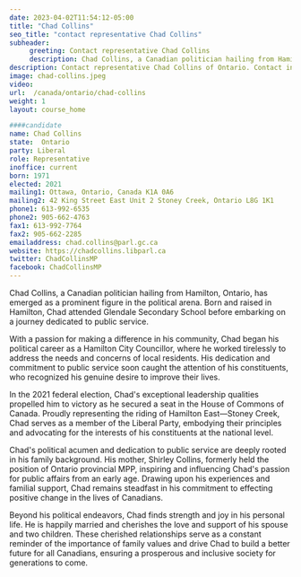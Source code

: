 ```yaml
---
date: 2023-04-02T11:54:12-05:00
title: "Chad Collins"
seo_title: "contact representative Chad Collins"
subheader:
     greeting: Contact representative Chad Collins
     description: Chad Collins, a Canadian politician hailing from Hamilton, Ontario, has emerged as a prominent figure in the political arena.
description: Contact representative Chad Collins of Ontario. Contact information for Chad Collins includes email address, phone number, and mailing address.
image: chad-collins.jpeg
video:
url:  /canada/ontario/chad-collins
weight: 1
layout: course_home

####candidate
name: Chad Collins
state:	Ontario
party: Liberal
role: Representative
inoffice: current
born: 1971
elected: 2021
mailing1: Ottawa, Ontario, Canada K1A 0A6
mailing2: 42 King Street East Unit 2 Stoney Creek, Ontario L8G 1K1
phone1: 613-992-6535
phone2: 905-662-4763
fax1: 613-992-7764
fax2: 905-662-2285
emailaddress: chad.collins@parl.gc.ca
website: https://chadcollins.libparl.ca
twitter: ChadCollinsMP
facebook: ChadCollinsMP
---
```


Chad Collins, a Canadian politician hailing from Hamilton, Ontario, has emerged as a prominent figure in the political arena. Born and raised in Hamilton, Chad attended Glendale Secondary School before embarking on a journey dedicated to public service.

With a passion for making a difference in his community, Chad began his political career as a Hamilton City Councillor, where he worked tirelessly to address the needs and concerns of local residents. His dedication and commitment to public service soon caught the attention of his constituents, who recognized his genuine desire to improve their lives.

In the 2021 federal election, Chad's exceptional leadership qualities propelled him to victory as he secured a seat in the House of Commons of Canada. Proudly representing the riding of Hamilton East—Stoney Creek, Chad serves as a member of the Liberal Party, embodying their principles and advocating for the interests of his constituents at the national level.

Chad's political acumen and dedication to public service are deeply rooted in his family background. His mother, Shirley Collins, formerly held the position of Ontario provincial MPP, inspiring and influencing Chad's passion for public affairs from an early age. Drawing upon his experiences and familial support, Chad remains steadfast in his commitment to effecting positive change in the lives of Canadians.

Beyond his political endeavors, Chad finds strength and joy in his personal life. He is happily married and cherishes the love and support of his spouse and two children. These cherished relationships serve as a constant reminder of the importance of family values and drive Chad to build a better future for all Canadians, ensuring a prosperous and inclusive society for generations to come.
